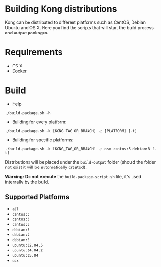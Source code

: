 # Building Kong distributions

Kong can be distributed to different platforms such as CentOS, Debian, Ubuntu and OS X. Here you find the scripts that will start the build process and output packages.

# Requirements

- OS X
- [Docker](https://www.docker.com/)

# Build

- Help

```shell
./build-package.sh -h
```

- Building for every platform:

```shell
./build-package.sh -k [KONG_TAG_OR_BRANCH] -p [PLATFORM] [-t]
```

- Building for specific platforms:

```shell
./build-package.sh -k [KONG_TAG_OR_BRANCH] -p osx centos:5 debian:8 [-t]
```

Distributions will be placed under the `build-output` folder (should the folder not exist it will be automatically created).

**Warning:** **Do not execute** the `build-package-script.sh` file, it's used internally by the build.

## Supported Platforms

- `all`
- `centos:5`
- `centos:6`
- `centos:7`
- `debian:6`
- `debian:7`
- `debian:8`
- `ubuntu:12.04.5`
- `ubuntu:14.04.2`
- `ubuntu:15.04`
- `osx`